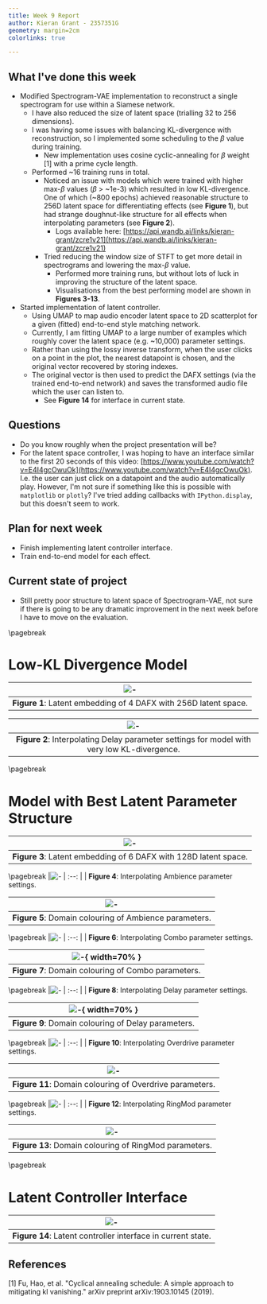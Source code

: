 ```yaml
---
title: Week 9 Report
author: Kieran Grant - 2357351G
geometry: margin=2cm
colorlinks: true

---
```


## What I've done this week
- Modified Spectrogram-VAE implementation to reconstruct a single spectrogram for use within a Siamese network.
  - I have also reduced the size of latent space (trialling 32 to 256 dimensions).
  - I was having some issues with balancing KL-divergence with reconstruction, so I implemented some scheduling to the $\beta$ value during training.
    - New implementation uses cosine cyclic-annealing for $\beta$ weight [1] with a prime cycle length.
  - Performed ~16 training runs in total. 
    - Noticed an issue with models which were trained with higher max-$\beta$ values ($\beta$ > ~1e-3) which resulted in low KL-divergence. One of which (~800 epochs) achieved reasonable structure to 256D latent space for differentiating effects (see **Figure 1**), but had strange doughnut-like structure for all effects when interpolating parameters (see **Figure 2**). 
      - Logs available here: [https://api.wandb.ai/links/kieran-grant/zcre1v21](https://api.wandb.ai/links/kieran-grant/zcre1v21)
    - Tried reducing the window size of STFT to get more detail in spectrograms and lowering the max-$\beta$ value.
      - Performed more training runs, but without lots of luck in improving the structure of the latent space.
      - Visualisations from the best performing model are shown in **Figures 3-13**.
- Started implementation of latent controller.
  - Using UMAP to map audio encoder latent space to 2D scatterplot for a given (fitted) end-to-end style matching network.
  - Currently, I am fitting UMAP to a large number of examples which roughly cover the latent space (e.g. ~10,000) parameter settings.
  - Rather than using the lossy inverse transform, when the user clicks on a point in the plot, the nearest datapoint is chosen, and the original vector recovered by storing indexes.
  - The original vector is then used to predict the DAFX settings (via the trained end-to-end network) and saves the transformed audio file which the user can listen to.
    - See **Figure 14** for interface in current state.

## Questions
- Do you know roughly when the project presentation will be?
- For the latent space controller, I was hoping to have an interface similar to the first 20 seconds of this video: [https://www.youtube.com/watch?v=E4I4gcOwuOk](https://www.youtube.com/watch?v=E4I4gcOwuOk). I.e. the user can just click on a datapoint and the audio automatically play. However, I'm not sure if something like this is possible with `matplotlib` or `plotly`? I've tried adding callbacks with `IPython.display`, but this doesn't seem to work.

## Plan for next week
- Finish implementing latent controller interface.
- Train end-to-end model for each effect.

## Current state of project
- Still pretty poor structure to latent space of Spectrogram-VAE, not sure if there is going to be any dramatic improvement in the next week before I have to move on the evaluation.

\pagebreak
# Low-KL Divergence Model

|![-](figures/u9j20axx_4dafx.png)
| :--: |
| **Figure 1**: Latent embedding of 4 DAFX with 256D latent space.

|![-](figures/u9j20axx_Delay_20settings_seperate.png)
| :--: |
| **Figure 2**: Interpolating Delay parameter settings for model with very low KL-divergence.

\pagebreak
# Model with Best Latent Parameter Structure

|![-](figures/hdx3y4ly_6dafx.png)
| :--: |
| **Figure 3**: Latent embedding of 6 DAFX with 128D latent space.

\pagebreak
|![-](figures/hdx3y4ly_Ambience_10settings_seperate.png)
| :--: |
| **Figure 4**: Interpolating Ambience parameter settings.

|![-](figures/hdx3y4ly_Ambience_pairplots.png)
| :--: |
| **Figure 5**: Domain colouring of Ambience parameters.

\pagebreak
|![-](figures/hdx3y4ly_Combo_10settings_seperate.png)
| :--: |
| **Figure 6**: Interpolating Combo parameter settings.

|![-](figures/hdx3y4ly_Combo_pairplots.png){ width=70% }
| :--: |
| **Figure 7**: Domain colouring of Combo parameters.

\pagebreak
|![-](figures/hdx3y4ly_Delay_10settings_seperate.png)
| :--: |
| **Figure 8**: Interpolating Delay parameter settings.

|![-](figures/hdx3y4ly_Delay_pairplots.png){ width=70% }
| :--: |
| **Figure 9**: Domain colouring of Delay parameters.

\pagebreak
|![-](figures/hdx3y4ly_Overdrive_10settings_seperate.png)
| :--: |
| **Figure 10**: Interpolating Overdrive parameter settings.

|![-](figures/hdx3y4ly_Overdrive_pairplots.png)
| :--: |
| **Figure 11**: Domain colouring of Overdrive parameters.

\pagebreak
|![-](figures/hdx3y4ly_RingMod_10settings_seperate.png)
| :--: |
| **Figure 12**: Interpolating RingMod parameter settings.

|![-](figures/hdx3y4ly_RingMod_pairplots.png)
| :--: |
| **Figure 13**: Domain colouring of RingMod parameters.

\pagebreak
# Latent Controller Interface

|![-](figures/plotting_example.png)
| :--: |
| **Figure 14**: Latent controller interface in current state.

## References 
[1] Fu, Hao, et al. "Cyclical annealing schedule: A simple approach to mitigating kl vanishing." arXiv preprint arXiv:1903.10145 (2019).